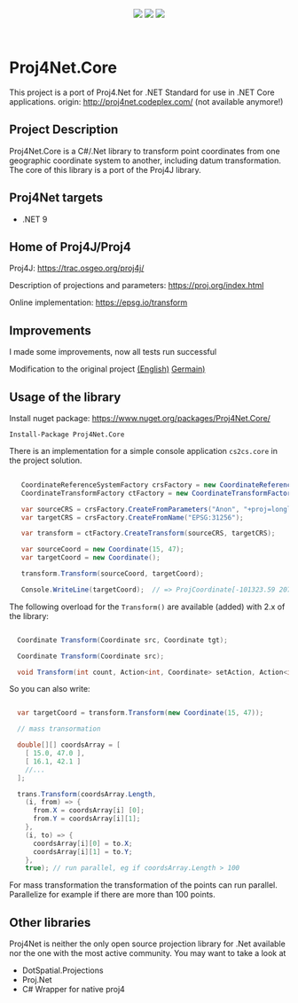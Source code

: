 <p align="center">
  <img src="https://img.shields.io/badge/License-Apache%202.0-blue.svg">
  <img src="https://img.shields.io/badge/Version-1.25.1501-lightgrey">
  <img src="https://img.shields.io/badge/Tests-Passed-brightgreen">
</p><br>


# Proj4Net.Core

This project is a port of Proj4.Net for .NET Standard for use in .NET Core applications. 
origin: http://proj4net.codeplex.com/ (not available anymore!)

## Project Description

Proj4Net.Core is a C#/.Net library to transform point coordinates from one geographic coordinate system to another, 
including datum transformation. The core of this library is a port of the Proj4J library.

## Proj4Net targets

* .NET 9

## Home of Proj4J/Proj4

Proj4J: https://trac.osgeo.org/proj4j/

Description of projections and parameters: https://proj.org/index.html

Online implementation: https://epsg.io/transform

## Improvements

I made some improvements, now all tests run successful 

Modification to the original project 
[(English)](./doc/modifications_en.md)
[Germain)](./doc/modifications_de.md)

## Usage of the library

Install nuget package: https://www.nuget.org/packages/Proj4Net.Core/

```
Install-Package Proj4Net.Core 
```

There is an implementation for a simple console application ``cs2cs.core`` in the project solution.

```csharp
   
   CoordinateReferenceSystemFactory crsFactory = new CoordinateReferenceSystemFactory();
   CoordinateTransformFactory ctFactory = new CoordinateTransformFactory();

   var sourceCRS = crsFactory.CreateFromParameters("Anon", "+proj=longlat +datum=WGS84 +no_defs");
   var targetCRS = crsFactory.CreateFromName("EPSG:31256");

   var transform = ctFactory.CreateTransform(sourceCRS, targetCRS);

   var sourceCoord = new Coordinate(15, 47);
   var targetCoord = new Coordinate();

   transform.Transform(sourceCoord, targetCoord);

   Console.WriteLine(targetCoord);  // => ProjCoordinate[-101323.59 207623.96 NaN]

```

The following overload for the ``Transform()`` are available (added) with 2.x of the library:

```csharp

  Coordinate Transform(Coordinate src, Coordinate tgt);

  Coordinate Transform(Coordinate src);

  void Transform(int count, Action<int, Coordinate> setAction, Action<int, Coordinate> getAction, bool parallelize = false);

```

So you can also write:

``` csharp

  var targetCoord = transform.Transform(new Coordinate(15, 47));

  // mass transormation

  double[][] coordsArray = [
    [ 15.0, 47.0 ],
    [ 16.1, 42.1 ]
    //...
  ];

  trans.Transform(coordsArray.Length,
    (i, from) => {
      from.X = coordsArray[i] [0];
      from.Y = coordsArray[i][1];
    },
    (i, to) => {
      coordsArray[i][0] = to.X;
      coordsArray[i][1] = to.Y;
    }, 
    true); // run parallel, eg if coordsArray.Length > 100 

```

For mass transformation the transformation of the points can run parallel. Parallelize for example 
if there are more than 100 points.

## Other libraries

Proj4Net is neither the only open source projection library for .Net available nor the one with the most active 
community. You may want to take a look at

* DotSpatial.Projections
* Proj.Net
* C# Wrapper for native proj4